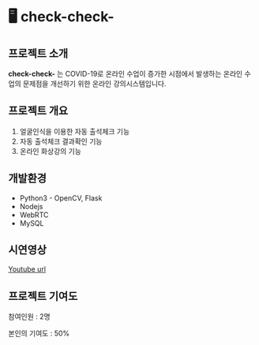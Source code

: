# 🖥 check-check-
## 프로젝트 소개
**check-check-** 는 COVID-19로 온라인 수업이 증가한 시점에서 발생하는 온라인 수업의 문제점을 개선하기 위한 온라인 강의시스템입니다.
## 프로젝트 개요
1. 얼굴인식을 이용한 자동 출석체크 기능
2. 자동 출석체크 결과확인 기능
3. 온라인 화상강의 기능
## 개발환경
- Python3 - OpenCV, Flask
- Nodejs
- WebRTC
- MySQL

## 시연영상
[Youtube url](https://youtu.be/0cRU8s9MtRU)


## 프로젝트 기여도
참여인원 : 2명

본인의 기여도 : 50%

